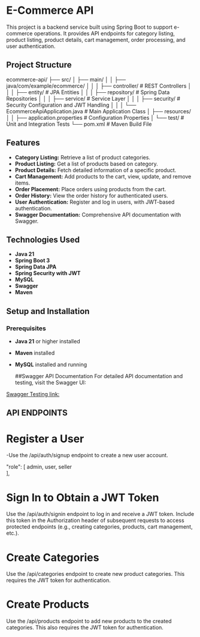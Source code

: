 # E-Commerce API

This project is a backend service built using Spring Boot to support e-commerce operations. It provides API endpoints for category listing, product listing, product details, cart management, order processing, and user authentication.

## Project Structure

ecommerce-api/
├── src/
│   ├── main/
│   │   ├── java/com/example/ecommerce/
│   │   │   ├── controller/          # REST Controllers
│   │   │   ├── entity/              # JPA Entities
│   │   │   ├── repository/          # Spring Data Repositories
│   │   │   ├── service/             # Service Layer
│   │   │   ├── security/            # Security Configuration and JWT Handling
│   │   │   └── EcommerceApiApplication.java  # Main Application Class
│   ├── resources/
│   │   ├── application.properties   # Configuration Properties
│   └── test/                        # Unit and Integration Tests
└── pom.xml                           # Maven Build File


## Features

- **Category Listing:** Retrieve a list of product categories.
- **Product Listing:** Get a list of products based on category.
- **Product Details:** Fetch detailed information of a specific product.
- **Cart Management:** Add products to the cart, view, update, and remove items.
- **Order Placement:** Place orders using products from the cart.
- **Order History:** View the order history for authenticated users.
- **User Authentication:** Register and log in users, with JWT-based authentication.
- **Swagger Documentation:** Comprehensive API documentation with Swagger.

## Technologies Used

- **Java 21**
- **Spring Boot 3**
- **Spring Data JPA**
- **Spring Security with JWT**
- **MySQL**
- **Swagger**
- **Maven**

## Setup and Installation

### Prerequisites

- **Java 21** or higher installed
- **Maven** installed
- **MySQL** installed and running

  ##Swagger API Documentation
For detailed API documentation and testing, visit the Swagger UI:

[Swagger Testing link:](http://localhost:8080/swagger-ui/index.html)

## API ENDPOINTS

# Register a User

-Use the /api/auth/signup endpoint to create a new user account.

  "role": [
    admin,
    user,
    seller    
  ],

# Sign In to Obtain a JWT Token

Use the /api/auth/signin endpoint to log in and receive a JWT token.
Include this token in the Authorization header of subsequent requests to access protected endpoints (e.g., creating categories, products, cart management, etc.).

# Create Categories

Use the /api/categories endpoint to create new product categories. This requires the JWT token for authentication.

# Create Products

Use the /api/products endpoint to add new products to the created categories. This also requires the JWT token for authentication.

